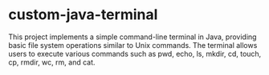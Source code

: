 # custom-java-terminal
This project implements a simple command-line terminal in Java, providing basic file system operations similar to Unix commands. The terminal allows users to execute various commands such as pwd, echo, ls, mkdir, cd, touch, cp, rmdir, wc, rm, and cat.
